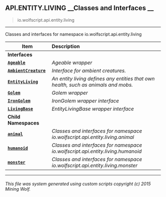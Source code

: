 ## API.ENTITY.LIVING __Classes and Interfaces __

>io.wolfscript.api.entity.living

---

Classes and interfaces for namespace io.wolfscript.api.entity.living

Item | Description   
--- | :--- 
__Interfaces__|
__[`Ageable`](Ageable.md)__ | _Ageable wrapper_ 
__[`AmbientCreature`](AmbientCreature.md)__ | _Interface for ambient creatures._ 
__[`EntityLiving`](EntityLiving.md)__ | _An entity living defines any entities that own health, such as animals and mobs._ 
__[`Golem`](Golem.md)__ | _Golem wrapper_ 
__[`IronGolem`](IronGolem.md)__ | _IronGolem wrapper interface_ 
__[`LivingBase`](LivingBase.md)__ | _EntityLivingBase wrapper interface_ 
__Child Namespaces__|
__[`animal`](animal/0.md)__ | _Classes and interfaces for namespace io.wolfscript.api.entity.living.animal_ 
__[`humanoid`](humanoid/0.md)__ | _Classes and interfaces for namespace io.wolfscript.api.entity.living.humanoid_ 
__[`monster`](monster/0.md)__ | _Classes and interfaces for namespace io.wolfscript.api.entity.living.monster_ 



---



###### This file was system generated using custom scripts copyright (c) 2015 Mining Wolf.
	

